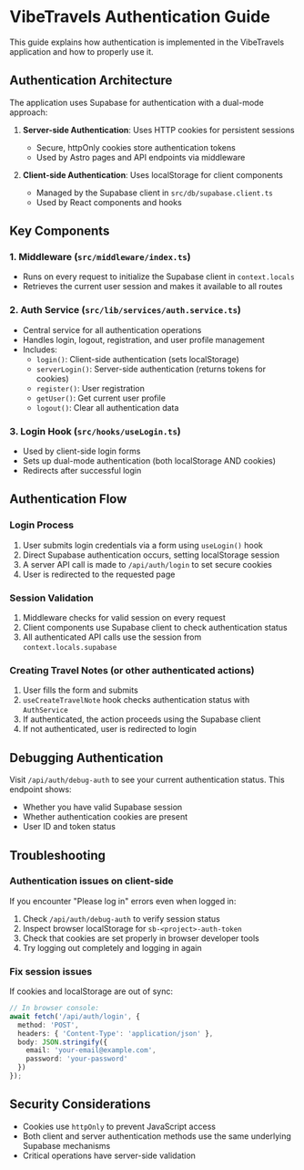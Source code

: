 # VibeTravels Authentication Guide

This guide explains how authentication is implemented in the VibeTravels application and how to properly use it.

## Authentication Architecture

The application uses Supabase for authentication with a dual-mode approach:

1. **Server-side Authentication**: Uses HTTP cookies for persistent sessions
   - Secure, httpOnly cookies store authentication tokens
   - Used by Astro pages and API endpoints via middleware

2. **Client-side Authentication**: Uses localStorage for client components
   - Managed by the Supabase client in `src/db/supabase.client.ts`
   - Used by React components and hooks

## Key Components

### 1. Middleware (`src/middleware/index.ts`)

- Runs on every request to initialize the Supabase client in `context.locals`
- Retrieves the current user session and makes it available to all routes

### 2. Auth Service (`src/lib/services/auth.service.ts`)

- Central service for all authentication operations
- Handles login, logout, registration, and user profile management
- Includes:
  - `login()`: Client-side authentication (sets localStorage)
  - `serverLogin()`: Server-side authentication (returns tokens for cookies)
  - `register()`: User registration
  - `getUser()`: Get current user profile
  - `logout()`: Clear all authentication data

### 3. Login Hook (`src/hooks/useLogin.ts`)

- Used by client-side login forms
- Sets up dual-mode authentication (both localStorage AND cookies)
- Redirects after successful login

## Authentication Flow

### Login Process

1. User submits login credentials via a form using `useLogin()` hook
2. Direct Supabase authentication occurs, setting localStorage session
3. A server API call is made to `/api/auth/login` to set secure cookies
4. User is redirected to the requested page

### Session Validation

1. Middleware checks for valid session on every request
2. Client components use Supabase client to check authentication status
3. All authenticated API calls use the session from `context.locals.supabase`

### Creating Travel Notes (or other authenticated actions)

1. User fills the form and submits
2. `useCreateTravelNote` hook checks authentication status with `AuthService`
3. If authenticated, the action proceeds using the Supabase client
4. If not authenticated, user is redirected to login

## Debugging Authentication

Visit `/api/auth/debug-auth` to see your current authentication status. This endpoint shows:

- Whether you have valid Supabase session
- Whether authentication cookies are present
- User ID and token status

## Troubleshooting

### Authentication issues on client-side

If you encounter "Please log in" errors even when logged in:

1. Check `/api/auth/debug-auth` to verify session status
2. Inspect browser localStorage for `sb-<project>-auth-token`
3. Check that cookies are set properly in browser developer tools
4. Try logging out completely and logging in again

### Fix session issues

If cookies and localStorage are out of sync:

```typescript
// In browser console:
await fetch('/api/auth/login', {
  method: 'POST',
  headers: { 'Content-Type': 'application/json' },
  body: JSON.stringify({
    email: 'your-email@example.com',
    password: 'your-password'
  })
});
```

## Security Considerations

- Cookies use `httpOnly` to prevent JavaScript access
- Both client and server authentication methods use the same underlying Supabase mechanisms
- Critical operations have server-side validation 